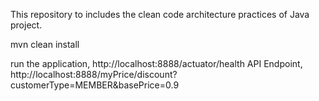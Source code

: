 This repository to includes the clean code architecture practices of Java project.

mvn clean install

run the application, 
http://localhost:8888/actuator/health
API Endpoint, 
http://localhost:8888/myPrice/discount?customerType=MEMBER&basePrice=0.9
